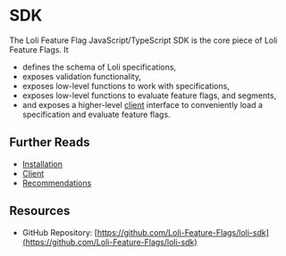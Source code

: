 # SDK

The Loli Feature Flag JavaScript/TypeScript SDK is the core piece of Loli Feature Flags. It
- defines the schema of Loli specifications,
- exposes validation functionality,
- exposes low-level functions to work with specifications,
- exposes low-level functions to evaluate feature flags, and segments,
- and exposes a higher-level [client](./client/index) interface to conveniently load a specification and evaluate feature flags.

## Further Reads

- [Installation](./installation)
- [Client](./client/index)
- [Recommendations](./recommendations/)

## Resources

- GitHub Repository: [https://github.com/Loli-Feature-Flags/loli-sdk](https://github.com/Loli-Feature-Flags/loli-sdk)
